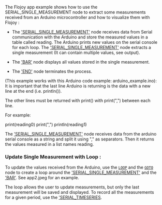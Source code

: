 The Flojoy app example shows how to use the SERIAL_SINGLE_MEASUREMENT node to extract some measurements
received from an Arduino microcontroller and how to visualize them with Flojoy :


- The ['SERIAL_SINGLE_MEASUREMENT'](https://github.com/flojoy-io/nodes/blob/main/INSTRUMENTS/SERIAL/SERIAL_SINGLE_MEASUREMENT/SERIAL_SINGLE_MEASUREMENT.py.py) node receives data from Serial communication with the Arduino and store the measured values in a table called reading. The Arduino prints new values on the serial console for each loop. The ['SERIAL_SINGLE_MEASUREMENT'](https://github.com/flojoy-io/nodes/blob/main/INSTRUMENTS/SERIAL/SERIAL_SINGLE_MEASUREMENT/SERIAL_SINGLE_MEASUREMENT.py) node extracts a single measurement (It can contain multiple values, see output).

- The ['BAR'](https://github.com/flojoy-io/nodes/blob/main/VISUALIZERS/PLOTLY/BAR/BAR.py) node displays all values stored in the single measurement.

- The ['END'](https://github.com/flojoy-io/nodes/blob/main/LOGIC_GATES/TERMINATORS/END.py) node terminates the process.

(This example works with this Arduino code example: arduino_example.ino): 
It is important that the last line Arduino is returning is the
data with a new line at the end (i.e. println()).

The other lines must be returned with print()
with print(",") between each line.

For example:

print(reading0)
print(",")
println(reading1)

The ['SERIAL_SINGLE_MEASUREMENT'](https://github.com/flojoy-io/nodes/blob/main/INSTRUMENTS/SERIAL/SERIAL_SINGLE_MEASUREMENT/SERIAL_SINGLE_MEASUREMENT.py.py) node receives data from the arduino serial console as a string and split
it using "," as separators. Then it returns the values measured in a list names reading.


### Update Single Measurement with Loop :
To update the values received from the Arduino, use the [`LOOP`](https://github.com/flojoy-io/nodes/blob/main/LOGIC_GATES/LOOPS/LOOP/LOOP.py) and the [`GOTO`](https://github.com/flojoy-io/nodes/blob/main/LOGIC_GATES/LOOPS/GOTO/GOTO.py) node to create a loop around the ['SERIAL_SINGLE_MEASUREMENT'](https://github.com/flojoy-io/nodes/blob/main/INSTRUMENTS/SERIAL/SERIAL_SINGLE_MEASUREMENT/SERIAL_SINGLE_MEASUREMENT.py) and the ['BAR'](https://github.com/flojoy-io/nodes/blob/main/VISUALIZERS/PLOTLY/BAR/BAR.py). See app2.jpeg for an example.


The loop allows the user to update measurements, but only the last measurement will be saved and displayed.
To record all the measurements for a given period, use the ['SERIAL_TIMESERIES](https://github.com/flojoy-io/nodes/blob/main/INSTRUMENTS/SERIAL/SERIAL_TIMESERIES/SERIAL_TIMESERIES.py).
